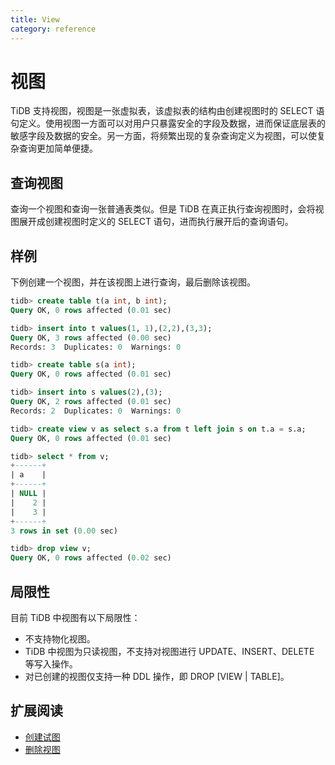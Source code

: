 ```yaml
---
title: View
category: reference
---
```


# 视图

TiDB 支持视图，视图是一张虚拟表，该虚拟表的结构由创建视图时的 SELECT 语句定义。使用视图一方面可以对用户只暴露安全的字段及数据，进而保证底层表的敏感字段及数据的安全。另一方面，将频繁出现的复杂查询定义为视图，可以使复杂查询更加简单便捷。

## 查询视图

查询一个视图和查询一张普通表类似。但是 TiDB 在真正执行查询视图时，会将视图展开成创建视图时定义的 SELECT 语句，进而执行展开后的查询语句。

## 样例

下例创建一个视图，并在该视图上进行查询，最后删除该视图。
``` sql
tidb> create table t(a int, b int);
Query OK, 0 rows affected (0.01 sec)

tidb> insert into t values(1, 1),(2,2),(3,3);
Query OK, 3 rows affected (0.00 sec)
Records: 3  Duplicates: 0  Warnings: 0

tidb> create table s(a int);
Query OK, 0 rows affected (0.01 sec)

tidb> insert into s values(2),(3);
Query OK, 2 rows affected (0.01 sec)
Records: 2  Duplicates: 0  Warnings: 0

tidb> create view v as select s.a from t left join s on t.a = s.a;
Query OK, 0 rows affected (0.01 sec)

tidb> select * from v;
+------+
| a    |
+------+
| NULL |
|    2 |
|    3 |
+------+
3 rows in set (0.00 sec)

tidb> drop view v;
Query OK, 0 rows affected (0.02 sec)
```

## 局限性

目前 TiDB 中视图有以下局限性：

- 不支持物化视图。
- TiDB 中视图为只读视图，不支持对视图进行 UPDATE、INSERT、DELETE 等写入操作。
- 对已创建的视图仅支持一种 DDL 操作，即 DROP [VIEW | TABLE]。

## 扩展阅读

- [创建试图](/dev/reference/sql/statements/create-view.md)
- [删除视图](/dev/reference/sql/statements/drop-view.md)